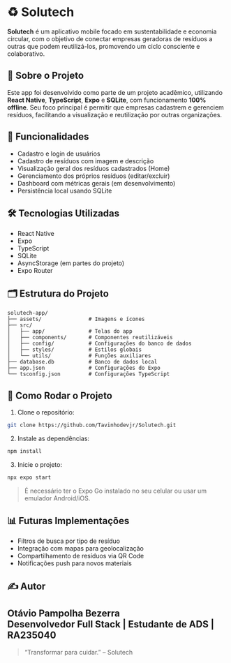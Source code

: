 # ♻️ Solutech

**Solutech** é um aplicativo mobile focado em sustentabilidade e economia circular, com o objetivo de conectar empresas geradoras de resíduos a outras que podem reutilizá-los, promovendo um ciclo consciente e colaborativo.

## 📱 Sobre o Projeto

Este app foi desenvolvido como parte de um projeto acadêmico, utilizando **React Native**, **TypeScript**, **Expo** e **SQLite**, com funcionamento **100% offline**. Seu foco principal é permitir que empresas cadastrem e gerenciem resíduos, facilitando a visualização e reutilização por outras organizações.

## 🔧 Funcionalidades

- Cadastro e login de usuários
- Cadastro de resíduos com imagem e descrição
- Visualização geral dos resíduos cadastrados (Home)
- Gerenciamento dos próprios resíduos (editar/excluir)
- Dashboard com métricas gerais (em desenvolvimento)
- Persistência local usando SQLite

## 🛠 Tecnologias Utilizadas

- React Native
- Expo
- TypeScript
- SQLite
- AsyncStorage (em partes do projeto)
- Expo Router

## 🗂 Estrutura do Projeto

```
solutech-app/
├── assets/               # Imagens e ícones
├── src/
│   ├── app/              # Telas do app
│   ├── components/       # Componentes reutilizáveis
│   ├── config/           # Configurações do banco de dados
│   ├── styles/           # Estilos globais
│   └── utils/            # Funções auxiliares
├── database.db           # Banco de dados local
├── app.json              # Configurações do Expo
└── tsconfig.json         # Configurações TypeScript
```

## 🚀 Como Rodar o Projeto

1. Clone o repositório:
```bash
git clone https://github.com/Tavinhodevjr/Solutech.git
```

2. Instale as dependências:
```bash
npm install
```

3. Inicie o projeto:
```bash
npx expo start
```

> É necessário ter o Expo Go instalado no seu celular ou usar um emulador Android/iOS.

## 📊 Futuras Implementações

- Filtros de busca por tipo de resíduo
- Integração com mapas para geolocalização
- Compartilhamento de resíduos via QR Code
- Notificações push para novos materiais

## ✍️ Autor

**Otávio Pampolha Bezerra**  
Desenvolvedor Full Stack | Estudante de ADS | RA235040
---

> “Transformar para cuidar.” – Solutech
